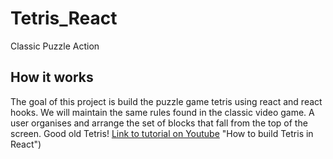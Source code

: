 # Tetris_React
Classic Puzzle Action

## How it works
The goal of this project is build the puzzle game tetris using react and react hooks. We will maintain the same rules found in the classic video game. A user organises and arrange the set of blocks that fall from the top of the screen. Good old Tetris! [Link to tutorial on Youtube](https://www.youtube.com/watch?v=ZGOaCxX8HIU&t=1045s) "How to build Tetris in React")